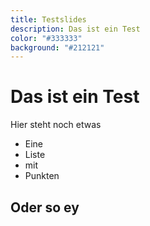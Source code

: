 ```yaml
---
title: Testslides
description: Das ist ein Test
color: "#333333"
background: "#212121"
---
```


# Das ist ein Test

Hier steht noch etwas

- Eine
- Liste
- mit
- Punkten

## Oder so ey
